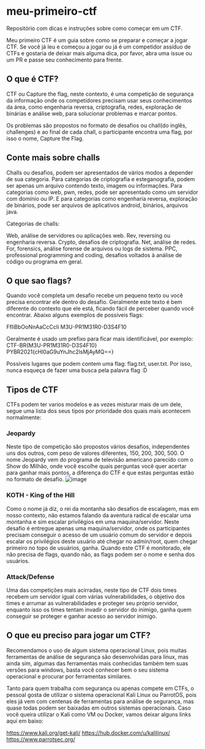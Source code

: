 # meu-primeiro-ctf
Repositório com dicas e instruções sobre como começar em um CTF.

Meu primeiro CTF é um guia sobre como se preparar e começar a jogar CTF. Se você já leu e começou a jogar ou já é um competidor assíduo de CTFs e gostaria de deixar mais alguma dica, por favor, abra uma issue ou um PR e passe seu conhecimento para frente.

## O que é CTF?

CTF ou Capture the flag, neste contexto, é uma competição de segurança da informação onde os competidores precisam usar seus conhecimentos da área, como engenharia reversa, criptografia, redes, exploração de binárias e análise web, para solucionar problemas e marcar pontos.

Os problemas são propostos no formato de desafios ou chall(do inglês, challenges) e ao final de cada chall, o participante encontra uma flag, por isso o nome, Capture the Flag.

## Conte mais sobre challs

Challs ou desafios, podem ser apresentados de vários modos a depender de sua categoria. Para categorias de criptografia e esteganografia, podem ser apenas um arquivo contendo texto, imagem ou informações. Para categorias como web, pwn, redes, pode ser apresentado como um servidor com domínio ou IP. E para categorias como engenharia reversa, exploração de binários, pode ser arquivos de aplicativos android, binários, arquivos java.

Categorias de challs:

Web, análise de servidores ou aplicações web.
Rev, reversing ou engenharia reversa.
Crypto, desafios de criptografia.
Net, análise de redes.
For, forensics, análise forense de arquivos ou logs de sistema.
PPC, professional programming and coding, desafios voltados à análise de código ou programa em geral.

## O que sao flags?

Quando você completa um desafio recebe um pequeno texto ou você precisa encontrar ele dentro do desafio. Geralmente este texto é bem diferente do contexto que ele está, ficando fácil de perceber quando você encontrar. Abaixo alguns exemplos de possíveis flags:

FfIiBbOoNnAaCcCcIi
M3U-PR1M31R0-D3S4F10

Geralmente é usado um prefixo para ficar mais identificável, por exemplo:
CTF-BR{M3U-PR1M31R0-D3S4F10}
PYBR2021{cHl0aG9uYnJhc2lsMjAyMQ==}

Possíveis lugares que podem contem uma flag: flag.txt, user.txt. Por isso, nunca esqueça de fazer uma busca pela palavra flag :D

## Tipos de CTF

CTFs podem ter varios modelos e as vezes misturar mais de um dele, segue uma lista dos seus tipos por prioridade dos quais mais acontecem normalmente:

### Jeopardy

Neste tipo de competição são propostos vários desafios, independentes uns dos outros, com peso de valores diferentes, 150, 200, 300, 500. O nome Jeopardy vem do programa de televisão americano parecido com o Show do Milhão, onde você escolhe quais perguntas você quer acertar para ganhar mais pontos, a diferença do CTF e que estas perguntas estão no formato de desafio.
![image](https://user-images.githubusercontent.com/5755568/136852396-6d6f3cc8-59d9-4e83-8e26-e7dc522d1755.png)


### KOTH - King of the Hill

Como o nome já diz, o rei da montanha são desafios de escalagem, mas em nosso contexto, não estamos falando da aventura radical de escalar uma montanha e sim escalar privilégios em uma maquina/servidor.
Neste desafio é entregue apenas uma maquina/servidor, onde os participantes precisam conseguir o acesso de um usuário comum do servidor e depois escalar os privilégios deste usuário até chegar no admin/root, quem chegar primeiro no topo de usuários, ganha. Quando este CTF é monitorado, ele não precisa de flags, quando não, as flags podem ser o nome e senha dos usuários.

### Attack/Defense

Uma das competições mais acirradas, neste tipo de CTF dois times recebem um servidor igual com várias vulnerabilidades, o objetivo dos times e arrumar as vulnerabilidades e proteger seu próprio servidor, enquanto isso os times tentam invadir o servidor do inimigo, ganha quem conseguir se proteger e ganhar acesso ao servidor inimigo.

## O que eu preciso para jogar um CTF?

Recomendamos o uso de algum sistema operacional Linux, pois muitas ferramentas de análise de segurança são desenvolvidas para linux, mas ainda sim, algumas das ferramentas mais conhecidas também tem suas versões para windows, basta você conhecer bem o seu sistema operacional e procurar por ferramentas similares.

Tanto para quem trabalha com segurança ou apenas compete em CTFs, o pessoal gosta de utilizar o sistema operacional Kali Linux ou ParrotOS, pois eles já vem com centenas de ferramentas para análise de segurança, mas quase todas podem ser baixadas em outros sistemas operacionais. Caso você queira utilizar o Kali como VM ou Docker, vamos deixar alguns links aqui em baixo:

https://www.kali.org/get-kali/
https://hub.docker.com/u/kalilinux/
https://www.parrotsec.org/
